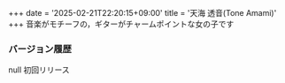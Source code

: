 +++
date = '2025-02-21T22:20:15+09:00'
title = '天海 透音(Tone Amami)'
+++
音楽がモチーフの，ギターがチャームポイントな女の子です


### バージョン履歴
null 初回リリース